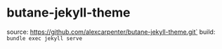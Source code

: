 # butane-jekyll-theme
source: https://github.com/alexcarpenter/butane-jekyll-theme.git`
build: `bundle exec jekyll serve`
